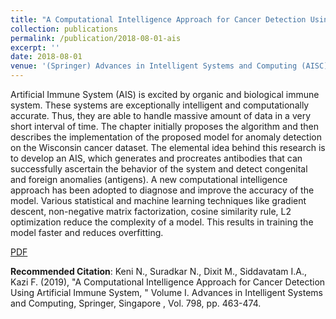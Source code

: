 ```yaml
---
title: "A Computational Intelligence Approach for Cancer Detection Using Artificial Immune System"
collection: publications
permalink: /publication/2018-08-01-ais
excerpt: ''
date: 2018-08-01
venue: '(Springer) Advances in Intelligent Systems and Computing (AISC) | 2017 International Conference on Computational Intelligence (ICCI - 2017)'
---
```


Artificial Immune System (AIS) is excited by organic and biological immune system. These systems are exceptionally intelligent and computationally accurate. Thus, they are able to handle massive amount of data in a very short interval of time. The chapter initially proposes the algorithm and then describes the implementation of the proposed model for anomaly detection on the Wisconsin cancer dataset. The elemental idea behind this research is to develop an AIS, which generates and procreates antibodies that can successfully ascertain the behavior of the system and detect congenital and foreign anomalies (antigens). A new computational intelligence approach has been adopted to diagnose and improve the accuracy of the model. Various statistical and machine learning techniques like gradient descent, non-negative matrix factorization, cosine similarity rule, L2 optimization reduce the complexity of a model. This results in training the model faster and reduces overfitting.

[PDF](https://link.springer.com/chapter/10.1007/978-981-13-1132-1_36)

<b>Recommended Citation</b>: Keni N., Suradkar N., Dixit M., Siddavatam I.A., Kazi F. (2019), "A Computational Intelligence Approach for Cancer Detection Using Artificial Immune System, " Volume I. Advances in Intelligent Systems and Computing, Springer, Singapore , Vol. 798, pp. 463-474.
